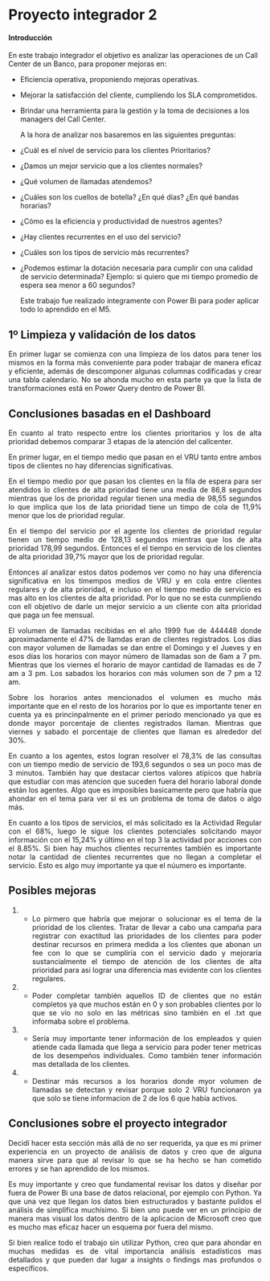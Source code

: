 # Proyecto integrador 2

#### Introducción
En este trabajo integrador el objetivo es analizar las operaciones de un Call Center de un Banco, para proponer mejoras en:
* Eficiencia operativa, proponiendo mejoras operativas.
* Mejorar la satisfacción del cliente, cumpliendo los SLA comprometidos.
* Brindar una herramienta para la gestión y la toma de decisiones a los managers del Call Center.

  A la hora de analizar nos basaremos en las siguientes preguntas:
  
* ¿Cuál es el nivel de servicio para los clientes Prioritarios? 
* ¿Damos un mejor servicio que a los clientes normales? 
* ¿Qué volumen de llamadas atendemos? 
* ¿Cuáles son los cuellos de botella? ¿En qué días? ¿En qué bandas horarias? 
* ¿Cómo es la eficiencia y productividad de nuestros agentes? 
* ¿Hay clientes recurrentes en el uso del servicio? 
* ¿Cuáles son los tipos de servicio más recurrentes?
* ¿Podemos estimar la dotación necesaria para cumplir con una calidad de servicio determinada?  Ejemplo: si quiero que mi tiempo promedio de espera sea menor a 60 segundos?

  Este trabajo fue realizado integramente con Power Bi para poder aplicar todo lo aprendido en el M5.

## 1º Limpieza y validación de los datos
<div align="justify">
  En primer lugar se comienza con una limpieza de los datos para tener los mismos en la forma más conveniente para poder trabajar de manera eficaz y eficiente, además de descomponer algunas columnas codificadas y crear una tabla calendario.
  No se ahonda mucho en esta parte ya que la lista de  transformaciones está en Power Query dentro de Power BI.
</div>

  ## Conclusiones basadas en el Dashboard

  <div align="justify">
  En cuanto al trato respecto entre los clientes prioritarios y los de alta prioridad debemos comparar 3 etapas de la atención del callcenter.

  En primer lugar, en el tiempo medio que pasan en el VRU tanto entre ambos tipos de clientes no hay diferencias significativas.
  
  En el tiempo medio por que pasan los clientes en la fila de espera para ser atendidos lo clientes de alta prioridad tiene una media de 86,8 segundos mientras que los de prioridad regular tienen una media de 98,55 segundos lo que implica que los de lata prioridad tiene un timpo de cola de 11,9% menor que los de prioridad regular.
  
  En el tiempo del servicio por el agente los clientes de prioridad regular tienen un tiempo medio de 128,13 segundos mientras que los de alta prioridad 178,99 segundos. Entonces el el tiempo en servicio de los clientes de alta prioridad 39,7% mayor que los de prioridad regular.

  Entonces al analizar estos datos podemos ver como no hay una diferencia significativa en los timempos medios de VRU y en cola entre clientes regulares y de alta prioridad, e incluso en el tiempo medio de servicio es mas alto en los clientes de alta prioridad. Por lo que no se esta cunmpliendo con ell objetivo de darle un mejor servicio a un cliente con alta prioridad que paga un fee mensual.

  El volumen de llamadas recibidas en el año 1999 fue de 444448 donde aproximadamente el 47% de llamdas eran de clientes registrados. Los días con mayor volumen de llamadas se dan entre el Domingo y el Jueves y en esos días los horarios con mayor número de llamadas son de 6am a 7 pm. Mientras que los viernes el horario de mayor cantidad de llamadas es de 7 am a 3 pm. Los sabados los horarios con más volumen son de 7 pm a 12 am.

  Sobre los horarios antes mencionados el volumen es mucho más importante que en el resto de los horarios por lo que es importante tener en cuenta ya es princinpalmente en el primer periodo mencionado ya que es donde mayor porcentaje de clientes registrados llaman. Mientras que viernes y sabado el porcentaje de clientes que llaman es alrededor del 30%.

  En cuanto a los agentes, estos logran resolver el 78,3% de las consultas con un tiempo medio de servicio de 193,6 segundos o sea un poco mas de 3 minutos. También hay que destacar ciertos valores atípicos que habría que estudiar con mas atencion que suceden fuera del horario laboral donde están los agentes. Algo que es imposibles basicamente pero que habría que ahondar en el tema para ver si es un problema de toma de datos o algo más.

  En cuanto a los tipos de servicios, el más solicitado es la Actividad Regular con el 68%, luego le sigue los clientes potenciales solicitando mayor información con el 15,24% y último en el top 3 la actividad por acciones con el 8.85%. Si bien hay muchos clientes recurrentes también es importante notar la cantidad de clientes recurrentes que no llegan a completar el servicio. Esto es algo muy importante ya que el núumero es importante.
</div>

  ## Posibles mejoras

  <div align="justify">
    
1) - Lo pirmero que habría que mejorar o solucionar es el tema de la prioridad de los clientes. Tratar de llevar a cabo una campaña para registrar con exactitud las prioridades de los clientes para poder destinar recursos en primera medida a los clientes que abonan un fee con lo que se cumpliría con el servicio dado y mejoraría sustancialmente el tiempo de atención de los clientes de alta prioridad para asi lograr una diferencia mas evidente con los clientes regulares.

2) - Poder completar también aquellos ID de clientes que no están completos ya que muchos están en 0 y son probables clientes por lo que se vio no solo en las métricas sino también en el .txt que informaba sobre el problema.

3) - Sería muy importante tener información de los empleados y quien atiende cada llamada que llega a servicio para poder tener metricas de los desempeños individuales. Como también tener información mas detallada de los clientes.
    
4)  - Destinar más recursos a los horarios donde myor volumen de llamadas se detectan y revisar porque solo 2 VRU funcionaron ya que solo se tiene informacion de 2 de los 6 que había activos.

  </div>
  
  ## Conclusiones sobre el proyecto integrador

<div align="justify">
 Decidí hacer esta sección más allá de no ser requerida, ya que es mi primer experiencia en un proyecto de análisis de datos y creo que de alguna manera sirve para que al revisar lo que se ha hecho se han cometido errores y se han aprendido de los mismos.
  
 Es muy importante y creo que fundamental revisar los datos y diseñar por fuera de Power Bi una base de datos relacional, por ejemplo con Python. Ya que una vez que llegan los datos bien estructurados y bastante pulidos el análisis de simplifica muchísimo. Si bien uno puede ver en un principio de manera mas visual los datos dentro de la aplicacion de Microsoft creo que es mucho mas eficaz hacer un esquema por fuera del mismo.

 Si bien realice todo el trabajo sin utilizar Python, creo que para ahondar en muchas medidas es de vital importancia análisis estadísticos mas detallados y que pueden dar lugar a insights o findings mas profundos o específicos.
  </div>
